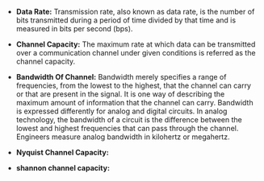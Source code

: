 - **Data Rate:**
  Transmission rate, also known as data rate, is the number of bits transmitted during
  a period of time divided by that time and is measured in bits per second (bps).

- **Channel Capacity:**
  The maximum rate at which data can be transmitted over a
  communication channel under given conditions is referred as the channel capacity.
  
- **Bandwidth Of Channel:**
  Bandwidth merely specifies a range of frequencies, from the lowest to
  the highest, that the channel can carry or that are present in the signal. It
  is one way of describing the maximum amount of information that the
  channel can carry. Bandwidth is expressed differently for analog and
  digital circuits. In analog technology, the bandwidth of a circuit is the
  difference between the lowest and highest frequencies that can pass
  through the channel. Engineers measure analog bandwidth in kilohertz or megahertz.
  
 - **Nyquist Channel Capacity:**
 
 - **shannon channel capacity:**
